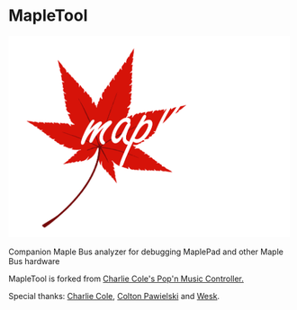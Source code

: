 # MapleTool<br/>

<img src="mpt2.png" width="500">

Companion Maple Bus analyzer for debugging MaplePad and other Maple Bus hardware

MapleTool is forked from [Charlie Cole's Pop'n Music Controller.](https://github.com/charcole/Dreamcast-PopnMusic)

Special thanks: [Charlie Cole](https://github.com/charcole), [Colton Pawielski](https://github.com/cepawiel) and [Wesk](https://www.youtube.com/channel/UCYAwbbBxi5_LK8WVrD10SUw).
